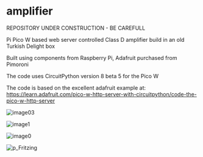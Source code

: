 # amplifier

REPOSITORY UNDER CONSTRUCTION - BE CAREFULL

Pi Pico W based web server controlled Class D amplifier build in an old Turkish Delight box

Built using components from Raspberry Pi, Adafruit purchased from Pimoroni

The code uses CircuitPython version 8 beta 5 for the Pico W 

The code is based on the excellent adafruit example at: 
https://learn.adafruit.com/pico-w-http-server-with-circuitpython/code-the-pico-w-http-server

![image03](https://user-images.githubusercontent.com/122044826/210849599-c0a92bcf-03dd-47f1-a0ea-0030d92ca7e4.jpeg)

![image1](https://user-images.githubusercontent.com/122044826/210847851-474848ef-7fa0-44b6-8eb6-25fa30e4f679.jpeg)

![image0](https://user-images.githubusercontent.com/122044826/210847886-f67e6c21-ff56-4867-8e4b-3e99d14db3f2.jpeg)

![p_Fritzing](https://user-images.githubusercontent.com/122044826/210845787-a7c0b7a6-8532-4adf-b1f2-7fa7bfa1f900.jpg)


